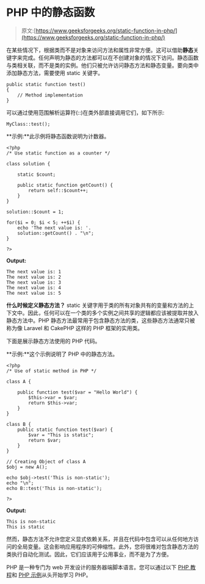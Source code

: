 # PHP 中的静态函数

> 原文:[https://www.geeksforgeeks.org/static-function-in-php/](https://www.geeksforgeeks.org/static-function-in-php/)

在某些情况下，根据类而不是对象来访问方法和属性非常方便。这可以借助**静态**关键字来完成。任何声明为静态的方法都可以在不创建对象的情况下访问。静态函数与类相关联，而不是类的实例。他们只被允许访问静态方法和静态变量。要向类中添加静态方法，需要使用 static 关键字。

```
public static function test()
{
    // Method implementation
}

```

可以通过使用范围解析运算符(::)在类外部直接调用它们，如下所示:

```
MyClass::test();

```

**示例:**此示例将静态函数说明为计数器。

```
<?php
/* Use static function as a counter */

class solution {

    static $count;

    public static function getCount() {
        return self::$count++;
    }
}

solution::$count = 1;

for($i = 0; $i < 5; ++$i) {
    echo 'The next value is: '. 
    solution::getCount() . "\n";
}

?>
```

**Output:**

```
The next value is: 1
The next value is: 2
The next value is: 3
The next value is: 4
The next value is: 5

```

**什么时候定义静态方法？**
static 关键字用于类的所有对象共有的变量和方法的上下文中。因此，任何可以在一个类的多个实例之间共享的逻辑都应该被提取并放入静态方法中。PHP 静态方法最常用于包含静态方法的类，这些静态方法通常只被称为像 Laravel 和 CakePHP 这样的 PHP 框架的实用类。

下面是展示静态方法使用的 PHP 代码。

**示例:**这个示例说明了 PHP 中的静态方法。

```
<?php
/* Use of static method in PHP */

class A {

    public function test($var = "Hello World") {
        $this->var = $var;
        return $this->var;
    }
}

class B {
    public static function test($var) {
        $var = "This is static";
        return $var;
    }
}

// Creating Object of class A
$obj = new A();

echo $obj->test('This is non-static'); 
echo "\n";
echo B::test('This is non-static'); 

?>
```

**Output:**

```
This is non-static
This is static

```

然而，静态方法不允许您定义显式依赖关系，并且在代码中包含可以从任何地方访问的全局变量。这会影响应用程序的可伸缩性。此外，您将很难对包含静态方法的类执行自动化测试。因此，它们应该用于公用事业，而不是为了方便。

PHP 是一种专门为 web 开发设计的服务器端脚本语言。您可以通过以下 [PHP 教程](https://www.geeksforgeeks.org/php-tutorials/)和 [PHP 示例](https://www.geeksforgeeks.org/php-examples/)从头开始学习 PHP。